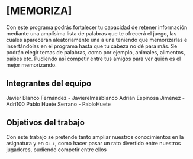 # [MEMORIZA]
Con este programa podrás fortalecer tu capacidad de retener información mediante una
amplísima lista de palabras que te ofrecerá el juego, las cuales aparecerán aleatoriamente
una a una teniendo que memorizarlas e insertándolas en el programa hasta que tu cabeza
no dé para más. Se podrán elegir temas de palabras, como por ejemplo, animales,
alimentos, países etc. Pudiendo así competir entre tus amigos para ver quién es el mejor
memorizando.

## Integrantes del equipo
Javier Blanco Fernández - Javierelmasblanco
Adrián Espinosa Jiménez - Adri100
Pablo Huete Serrano - PabloHuete

## Objetivos del trabajo
Con este trabajo se pretende tanto ampliar nuestros conocimientos en la asignatura y en
c++, como hacer pasar un rato divertido entre nuestros jugadores, pudiendo competir entre
ellos
